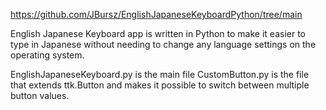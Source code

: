 https://github.com/JBursz/EnglishJapaneseKeyboardPython/tree/main

English Japanese Keyboard app is written in Python to make it easier to type in Japanese without needing to change any language settings on the operating system.

EnglishJapaneseKeyboard.py is the main file
CustomButton.py is the file that extends ttk.Button and makes it possible to switch between multiple button values.
